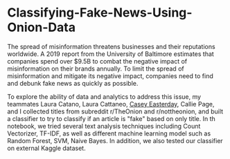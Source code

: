 # Classifying-Fake-News-Using-Onion-Data

The spread of misinformation threatens businesses and their reputations worldwide.  A 2019 report from the University of Baltimore estimates that companies spend over $9.5B to combat the negative impact of misinformation on their brands annually. To limit the spread of misinformation and mitigate its negative impact, companies need to find and debunk fake news as quickly as possible. 

To explore the ability of data and analytics to address this issue, my teammates Laura Catano, Laura Cattaneo, [Casey Easterday](https://www.linkedin.com/in/caeasterday/), Callie Page, and I collected titles from subreddit r/TheOnion and r/nottheonion, and built a classifier to try to classify if an article is "fake" based on only title. In th notebook, we tried several text analysis techniques including Count Vectorizer, TF-IDF, as well as different machine learning model such as Random Forest, SVM, Naive Bayes. In addition, we also tested our classifier on external Kaggle dataset. 
